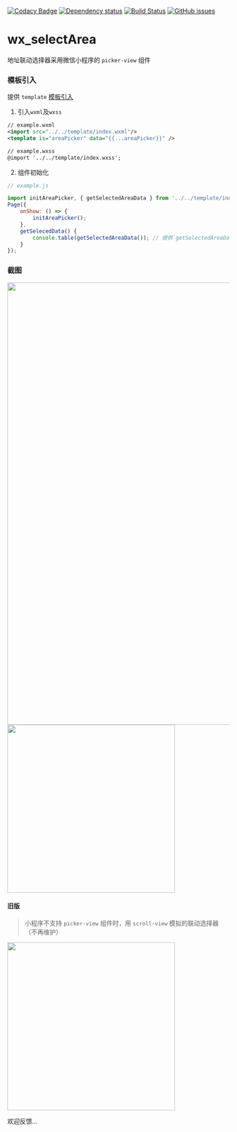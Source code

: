 [![Codacy Badge](https://api.codacy.com/project/badge/Grade/fb410b8b15b44a878ce67d5e4f893bea)](https://app.codacy.com/app/treadpit/wx_selectArea?utm_source=github.com&utm_medium=referral&utm_content=treadpit/wx_selectArea&utm_campaign=badger)
[![Dependency status](https://img.shields.io/david/treadpit/wx_selectArea.svg)](https://david-dm.org/treadpit/wx_selectArea)
[![Build Status](https://travis-ci.org/treadpit/wx_selectArea.svg?branch=master)](https://travis-ci.org/treadpit/wx_selectArea)
[![GitHub issues](https://img.shields.io/github/issues/treadpit/wx_selectArea.svg?style=flat-square)](https://github.com/treadpit/wx_selectArea/issues)

# wx_selectArea

地址联动选择器采用微信小程序的 `picker-view` 组件
### 模板引入

提供 `template` [模板引入](https://mp.weixin.qq.com/debug/wxadoc/dev/framework/view/wxml/template.html)

1. 引入`wxml`及`wxss`
```xml
// example.wxml
<import src="../../template/index.wxml"/>
<template is="areaPicker" data="{{...areaPicker}}" />

// example.wxss
@import '../../template/index.wxss';
```
2. 组件初始化
```js
// example.js

import initAreaPicker, { getSelectedAreaData } from '../../template/index';
Page({
	onShow: () => {
		initAreaPicker();
	},
	getSelecedData() {
		console.table(getSelectedAreaData()); // 提供`getSelectedAreaData`方法，返回当前选择的省市区信息组成的数组
	}
});

```

### 截图

<img src="https://raw.githubusercontent.com/treadpit/wx_selectArea/develop/screenshot/devtool_screenshot.png" width="1000px">

<img src="https://github.com/treadpit/wx_selectArea/blob/master/screenshot/182245dl7zwrbc5rl2g7ls.gif" width="380px">

#### 旧版

> 小程序不支持 `picker-view` 组件时，用 `scroll-view` 模拟的联动选择器（不再维护）

<img src="https://github.com/treadpit/wx_selectArea/blob/master/screenshot/154906d8z81rtbrh4t4ith.gif" width="380px">

欢迎反馈...
